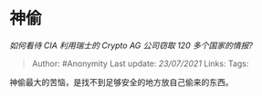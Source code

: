 # 神偷
*如何看待 CIA 利用瑞士的 Crypto AG 公司窃取 120 多个国家的情报?*

> Author: #Anonymity
Last update: *23/07/2021* 
Links:
Tags:  

 
神偷最大的苦恼，是找不到足够安全的地方放自己偷来的东西。



